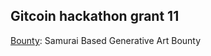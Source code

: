 ## Gitcoin hackathon grant 11

[Bounty](https://gitcoin.co/issue/daimyolabs/Gitcoin_hackathon/1/100026507): Samurai Based Generative Art Bounty